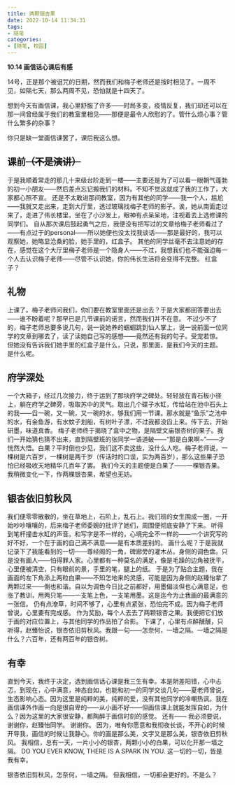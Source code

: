 ```yaml
---
title: 两颗银杏果
date: 2022-10-14 11:34:31
tags:
- 随笔
categories:
- [随笔, 校园]
---
```


**10.14 画信话心课后有感**

14号，正是那个被诅咒的日期，然而我们和梅子老师还是按时相见了。一周不见，如隔七天，那么两周不见，恐怕就是十四天了。

想到今天有画信课，我心里舒服了许多——时局多变，疫情反复，我们却还可以在那一间曾经属于我们的教室里相见——那便是最令人欣慰的了。管什么烦心事？管什么繁多的杂事？

你只是缺一堂画信课罢了，课后我这么想。

<!--more-->

## 课前~~（不是演讲）~~

于是我顺着常走的那几十来级台阶走到一楼——主要还是为了可以看一眼朝气蓬勃的初一小朋友——然后差点忘记搬我们的材料。不知不觉这就成了我的工作了，大家都心照不宣。
还是不太敢进那间教室，因为有其他的同学——我一个人，尴尬——我就又走出来，走到大厅里，透过玻璃找梅子老师的影子。诶，她从南面走过来了，走进了伟长楼里，坐在了小沙发上，眼神有点呆呆地，注视着去上选修课的同学们。
自从那次课后鼓起勇气之后，我便没有把写过的文章给梅子老师看过了——有点过于的personal——所以她便也没太找我谈话——那是最好的，我可以观察她，她略显沧桑的脸，她手里的，红盒子。
其他的同学丝毫不去注意她的存在，感觉在这个大厅里梅子老师是一个隐身人——不过，我想我们也不能强迫每一个人去认识梅子老师——尽管不认识她，你的伟长生活将会变得不完整。
红盒子？

## 礼物

上课了。梅子老师问我们，你们要在教室里面还是出去？于是大家都回答要出去——谁不盼着呢？那早已是几节课前的诺言，然而我们并不在意。
不过少不了的，梅子老师总要多说几句，说一说她养的蝈蝈跳到仙人掌上，说一说前面一位同学的文章到哪去了，读了读她自己写的感想——竟然还有我的句子。受宠若惊。
但她没有告诉我们她手里的红盒子是什么，只说，那里面，是我们今天的主题。
是什么呢。

## 府学深处

一个大箱子，经过几次接力，终于运到了那块府学之碑处。轻轻放在青石板小径上，躺在府学之碑旁，吸取苏中的灵气。取出几个碟子水缸，传给站在池中石头上的我——舀一碗，又一碗，又一碗的水，够我们用一节课。那水就是“鱼乐”之池中的水，有金鱼游，有水蚊子划船，有树叶子漂，不过我都没舀上来。传下去，开始研墨，味道真香。
梅子老师终于揭晓了盒中之物，是隔壁文庙银杏树的果子。我们一开始猜也猜不出来，直到隔壁班的张同学一语道破——“那是白果啊~”——才恍然大悟。白果？平时倒也少见，我们这不卖这些，没什么人吃。梅子老师说，一棵树是六百岁，一棵树是两千岁（传话时的口误，实为两百岁），那么这些果子恐怕已经吸收天地精华几百年了罢。
我们今天的主题便是白果了——一棵银杏果。我稍微变化一下，作两棵银杏果，希望也无妨。

## 银杏依旧剪秋风

我们便零零散散的，坐在草地上，石阶上，乱石上。我们班的女生围成一圈，一开始吵吵嚷嚷的，后来梅子老师委婉的批评了她们，周围便彻底安静了下来。
听得到笔杆撞击水缸的声音。和写字是不一样的，心境完全不一样的——一个讲究写的好不好，一个在于画的自己满不满意——是有本质差别的。
画什么呢？于是我就记录下了我能看到的一切——尊经阁的一角，碑廊旁的灌木丛，身侧的调色盘。只是没有画人——怕得罪人家。心里都有一种莫名的满足，像是毛躁的边角被抚平，心里便被清空，只有眼前的景，手里的笔，腿上的纸。
于是为了贴合主题，我在画面的左下角添上两粒白果——不知怎地来的灵感，可能是因为身侧的赵臻怡拿了两颗过来——倒也和谐。自以为调色今日比之前都好，用墨偏淡但也心满意足，也涨了教训，用两只笔——一支笔上色，一支笔用墨。这是迄今为止我画的最满意的一张信。
仍有点潦草，时间不够了，心里有点紧张，恐怕完不成。因为梅子老师曾说，心里要有完成感。
作为奖励，每个人去去了两颗银杏之果。我便把它们放于画的对应位置上，与其他同学的作品拍了合影。
下课了，心里有点醉醺醺，只听得，赵臻怡说，银杏依旧剪秋风。我跟一句——怎奈何，一墙之隔。一墙之隔是什么？六百年，还有两百年的银杏树。

## 有幸

直到今天，我终于决定，选到画信话心课是我三生有幸。本是阴差阳错，心中忐忑，到现在，心中满意，神态自如，也能和初一的同学交谈几句——夏老师曾说，生态影响心态。因为这里是纯粹的美，纯粹的爱，没有其他同学的冷嘲热讽。我在画信课外作画一向是很自卑的——从小画不好——但画信课上就能发挥自如，为什么？因为这里的大家很安静，都陶醉于画信时刻的感觉。
还有——
我必须要说，谢谢你，赵臻怡同学。
谢谢你。
因为，唯有你愿意和我彻夜长谈，不开心的时候开导我，画信的时候让我静心。你的画是那么美，文字又是那么美，银杏依旧剪秋风。
我相信，总有一天，一片小小的银杏，两颗小小的白果，可以化开那一墙之隔。
DO YOU EVER KNOW, THERE IS A SPARK IN YOU.
这一切的一切，皆是我有幸。

银杏依旧剪秋风，怎奈何，一墙之隔。
但我相信，一切都会更好的。不是么？
